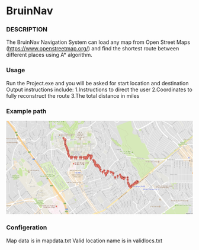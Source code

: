# BruinNav

### DESCRIPTION
The BruinNav Navigation System can load any map from Open Street Maps (https://www.openstreetmap.org/) and find the shortest route between different places using A* algorithm. 

### Usage
Run the Project.exe and you will be asked for start location and destination
Output instructions include: 
1.Instructions to direct the user 
2.Coordinates to fully reconstruct the route 
3.The total distance in miles

### Example path

![alt text](https://github.com/heboyuan/BruinNav/blob/master/BruinNav/example_path.png)

### Configeration
Map data is in mapdata.txt
Valid location name is in validlocs.txt


